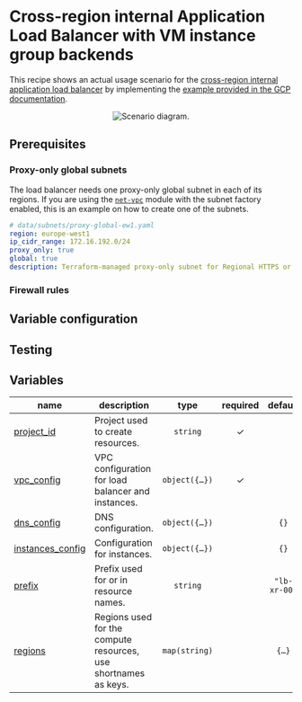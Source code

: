 # Cross-region internal Application Load Balancer with VM instance group backends

This recipe shows an actual usage scenario for the [cross-region internal application load balancer](../README.md) by implementing the [example provided in the GCP documentation](https://cloud.google.com/load-balancing/docs/l7-internal/setting-up-l7-cross-reg-internal).

<p align="center">
  <img src="https://cloud.google.com/static/load-balancing/images/cross-reg-int-vm.svg" alt="Scenario diagram.">
</p>

## Prerequisites

### Proxy-only global subnets

The load balancer needs one proxy-only global subnet in each of its regions. If you are using the [`net-vpc`](../../net-vpc/) module with the subnet factory enabled, this is an example on how to create one of the subnets.

```yaml
# data/subnets/proxy-global-ew1.yaml
region: europe-west1
ip_cidr_range: 172.16.192.0/24
proxy_only: true
global: true
description: Terraform-managed proxy-only subnet for Regional HTTPS or Internal HTTPS LB.
```

### Firewall rules

## Variable configuration

## Testing
<!-- BEGIN TFDOC -->
## Variables

| name | description | type | required | default |
|---|---|:---:|:---:|:---:|
| [project_id](variables.tf#L50) | Project used to create resources. | <code>string</code> | ✓ |  |
| [vpc_config](variables.tf#L70) | VPC configuration for load balancer and instances. | <code title="object&#40;&#123;&#10;  load_balancer_subnets &#61; map&#40;string&#41;&#10;  network               &#61; string&#10;  instance_subnets      &#61; optional&#40;map&#40;string&#41;&#41;&#10;&#125;&#41;">object&#40;&#123;&#8230;&#125;&#41;</code> | ✓ |  |
| [dns_config](variables.tf#L17) | DNS configuration. | <code title="object&#40;&#123;&#10;  client_networks &#61; optional&#40;list&#40;string&#41;&#41;&#10;  domain          &#61; optional&#40;string, &#34;gce.example.&#34;&#41;&#10;  hostname        &#61; optional&#40;string&#41;&#10;&#125;&#41;">object&#40;&#123;&#8230;&#125;&#41;</code> |  | <code>&#123;&#125;</code> |
| [instances_config](variables.tf#L28) | Configuration for instances. | <code title="object&#40;&#123;&#10;  count        &#61; optional&#40;number, 1&#41;&#10;  machine_type &#61; optional&#40;string, &#34;e2-micro&#34;&#41;&#10;  zones        &#61; optional&#40;list&#40;string&#41;, &#91;&#34;b&#34;&#93;&#41;&#10;&#125;&#41;">object&#40;&#123;&#8230;&#125;&#41;</code> |  | <code>&#123;&#125;</code> |
| [prefix](variables.tf#L43) | Prefix used for or in resource names. | <code>string</code> |  | <code>&#34;lb-xr-00&#34;</code> |
| [regions](variables.tf#L56) | Regions used for the compute resources, use shortnames as keys. | <code>map&#40;string&#41;</code> |  | <code title="&#123;&#10;  ew1 &#61; &#34;europe-west1&#34;&#10;  ew3 &#61; &#34;europe-west3&#34;&#10;&#125;">&#123;&#8230;&#125;</code> |
<!-- END TFDOC -->

